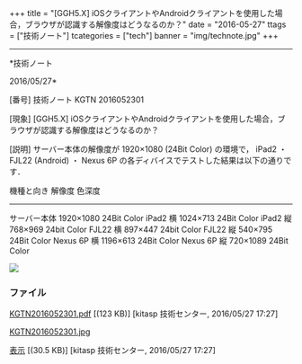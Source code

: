 ﻿+++
title = "[GGH5.X] iOSクライアントやAndroidクライアントを使用した場合，ブラウザが認識する解像度はどうなるのか？"
date = "2016-05-27"
ttags = ["技術ノート"]
tcategories = ["tech"]
banner = "img/technote.jpg"
+++

-----------------------------------------------------------------------------------------------------------------------------

*技術ノート

2016/05/27*


[番号]
技術ノート KGTN 2016052301

[現象]
[GGH5.X]
iOSクライアントやAndroidクライアントを使用した場合，ブラウザが認識する解像度はどうなるのか？

[説明]
サーバー本体の解像度が 1920×1080 (24Bit Color) の環境で， iPad2 ・ FJL22
(Android) ・ Nexus 6P の各ディバイスでテストした結果は以下の通りです．

  機種と向き     解像度      色深度
  -------------- ----------- -------------
  サーバー本体   1920×1080   24Bit Color
  iPad2 横       1024×713    24Bit Color
  iPad2 縦       768×969     24bit Color
  FJL22 横       897×447     24bit Color
  FJL22 縦       540×795     24Bit Color
  Nexus 6P 横    1196×613    24Bit Color
  Nexus 6P 縦    720×1089    24Bit Color

![](http://techreport.kitasp.net/attachments/download/2622/KGTN2016052301.jpg)


### ファイル

 
 


[KGTN2016052301.pdf](http://techreport.kitasp.net/attachments/download/2621/KGTN2016052301.pdf)
 [(123 KB)] [kitasp 技術センター, 2016/05/27
17:27]

[KGTN2016052301.jpg](http://techreport.kitasp.net/attachments/download/2622/KGTN2016052301.jpg)

[表示](http://techreport.kitasp.net/attachments/2622/KGTN2016052301.jpg "表示")
 [(30.5 KB)] [kitasp 技術センター, 2016/05/27
17:27]


 


 

